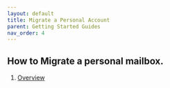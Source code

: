 ```yaml
---
layout: default
title: Migrate a Personal Account
parent: Getting Started Guides
nav_order: 4
---
```


## How to Migrate a personal mailbox. 

1. [Overview](#overview)
